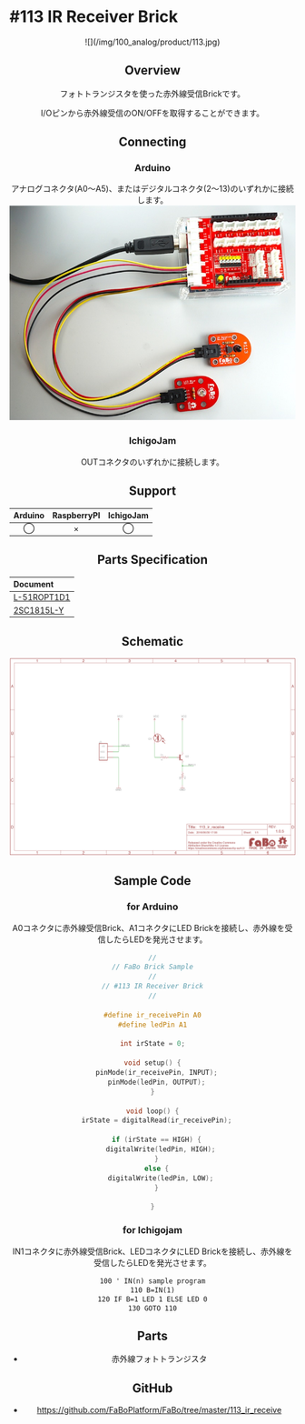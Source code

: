 # #113 IR Receiver Brick

<center>![](/img/100_analog/product/113.jpg)
<!--COLORME-->

## Overview
フォトトランジスタを使った赤外線受信Brickです。

I/Oピンから赤外線受信のON/OFFを取得することができます。

## Connecting
### Arduino
アナログコネクタ(A0〜A5)、またはデジタルコネクタ(2〜13)のいずれかに接続します。
![](/img/100_analog/connect/113_ir_receiver_connect.jpg)

### IchigoJam
OUTコネクタのいずれかに接続します。

## Support
|Arduino|RaspberryPI|IchigoJam|
|:--:|:--:|:--:|
|◯|×|◯|

## Parts Specification
| Document |
|:--|
| [L-51ROPT1D1](http://akizukidenshi.com/catalog/g/gI-04211/) |
| [2SC1815L-Y](http://akizukidenshi.com/catalog/g/gI-06475/) |

## Schematic
![](/img/100_analog/schematic/113_ir_receive.png)

## Sample Code
### for Arduino
A0コネクタに赤外線受信Brick、A1コネクタにLED Brickを接続し、赤外線を受信したらLEDを発光させます。

```c
//
// FaBo Brick Sample
//
// #113 IR Receiver Brick
//

#define ir_receivePin A0
#define ledPin A1

int irState = 0;

void setup() {
  pinMode(ir_receivePin, INPUT);
  pinMode(ledPin, OUTPUT);
}

void loop() {
  irState = digitalRead(ir_receivePin);

  if (irState == HIGH) {
    digitalWrite(ledPin, HIGH);
  }
  else {
    digitalWrite(ledPin, LOW);
  }

}
```

### for Ichigojam

IN1コネクタに赤外線受信Brick、LEDコネクタにLED Brickを接続し、赤外線を受信したらLEDを発光させます。

```
100 ' IN(n) sample program
110 B=IN(1)
120 IF B=1 LED 1 ELSE LED 0
130 GOTO 110
```

## Parts
- 赤外線フォトトランジスタ

## GitHub
- https://github.com/FaBoPlatform/FaBo/tree/master/113_ir_receive
